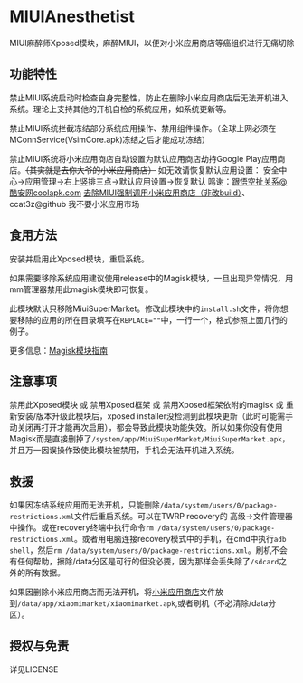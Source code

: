 # MIUIAnesthetist
MIUI麻醉师Xposed模块，麻醉MIUI，以便对小米应用商店等癌组织进行无痛切除

## 功能特性
禁止MIUI系统启动时检查自身完整性，防止在删除小米应用商店后无法开机进入系统。理论上支持其他的开机自检的系统应用，如系统更新等。

禁止MIUI系统拦截冻结部分系统应用操作、禁用组件操作。（全球上网必须在MConnService(VsimCore.apk)冻结之后才能成功冻结）

禁止MIUI系统将小米应用商店自动设置为默认应用商店劫持Google Play应用商店。~~（其实就是去你大爷的小米应用商店）~~ 如无效请恢复默认应用设置： 安全中心->应用管理->右上竖排三点->默认应用设置->恢复默认 鸣谢：跟悟空扯关系@酷安网coolapk.com [去除MIUI强制调用小米应用商店（非改build）](https://www.coolapk.com/feed/8492730?shareKey=MjM2ODkyMTI5Zjg4NWNlZDJhMzI~)、ccat3z@github 我不要小米应用市场

## 食用方法
安装并启用此Xposed模块，重启系统。

如果需要移除系统应用建议使用release中的Magisk模块，一旦出现异常情况，用mm管理器禁用此magisk模块即可恢复。

此模块默认只移除MiuiSuperMarket。修改此模块中的`install.sh`文件，将你想要移除的应用的所在目录填写在`REPLACE=""`中，一行一个，格式参照上面几行的例子。

更多信息：[Magisk模块指南](https://topjohnwu.github.io/Magisk/guides.html)

## 注意事项
禁用此Xposed模块 或 禁用Xposed框架 或 禁用Xposed框架依附的magisk 或 重新安装/版本升级此模块后，xposed installer没检测到此模块更新（此时可能需手动关闭再打开才能再次启用），都会导致此模块功能失效。所以如果你没有使用Magisk而是直接删掉了`/system/app/MiuiSuperMarket/MiuiSuperMarket.apk`，并且万一因误操作致使此模块被禁用，手机会无法开机进入系统。

## 救援
如果因冻结系统应用而无法开机，只能删除`/data/system/users/0/package-restrictions.xml`文件后重启系统。可以在TWRP recovery的 高级->文件管理器 中操作。或在recovery终端中执行命令`rm /data/system/users/0/package-restrictions.xml`。或者用电脑连接recovery模式中的手机，在cmd中执行`adb shell`，然后`rm /data/system/users/0/package-restrictions.xml`。刷机不会有任何帮助，擦除/data分区是可行的但没必要，因为那样会丢失除了`/sdcard`之外的所有数据。

如果因删除小米应用商店而无法开机，将[小米应用商店](http://apkpure.co/xiaomi-market-com-xiaomi-market/)文件放到`/data/app/xiaomimarket/xiaomimarket.apk`,或者刷机（不必清除/data分区）。

## 授权与免责
详见LICENSE

